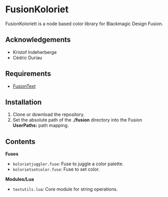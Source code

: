 # FusionKoloriet

FusionKoloriett is a node based color library for Blackmagic Design Fusion.

## Acknowledgements

- Kristof Indeherberge
- Cédric Duriau

## Requirements

- [FusionText](https://github.com/xmnr0x23/fusiontext)

## Installation

1. Clone or download the repository.
2. Set the absolute path of the **./fusion** directory into the Fusion
   **UserPaths:** path mapping.

## Contents

**Fuses**

- `kolorietjuggler.fuse`: Fuse to juggle a color palette.
- `kolorietsetcolor.fuse`: Fuse to set color.

**Modules/Lua**

- `textutils.lua`: Core module for string operations.
